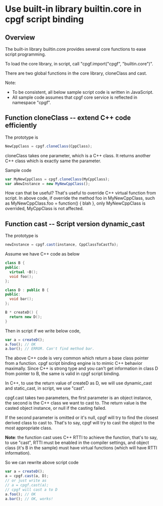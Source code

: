 <!--notoc-->

# Use built-in library builtin.core in cpgf script binding

## Overview

The built-in library builtin.core provides several core functions to ease script programming.

To load the core library, in script, call "cpgf.import("cpgf", "builtin.core")".

There are two global functions in the core library, cloneClass and cast.

Note:
  * To be consistent, all below sample script code is written in JavaScript.
  * All sample code assumes that cpgf core service is reflected in namespace "cpgf".


## Function cloneClass -- extend C++ code efficiently

The prototype is
```javascript
NewCppClass = cpgf.cloneClass(CppClass);
```
cloneClass takes one parameter, which is a C++ class. It returns another C++ class which is exactly same the parameter.

Sample code
```javascript
var MyNewCppClass = cpgf.cloneClass(MyCppClass);
var aNewInstance = new MyNewCppClass();
```

How can that be useful? That's useful to override C++ virtual function from script. In above code, if override the method foo in MyNewCppClass, such as MyNewCppClass.foo = function() { blah }, only MyNewCppClass is overrided, MyCppClass is not affected.

## Function cast -- Script version dynamic_cast

The prototype is
```javascript
newInstance = cpgf.cast(instance, CppClassToCastTo);
```

Assume we have C++ code as below
```c++
class B {
public:
  virtual ~B();
  void foo();
};

class D : public B {
public:
  void bar();
};

B * createD() {
  return new D();
}
```

Then in script if we write below code,
```javascript
var a = createD();
a.foo(); // OK
a.bar(); // ERROR. Can't find method bar.
```

The above C++ code is very common which return a base class pointer from a function. cpgf script binding engine is to mimic C++ behavior maximally. Since C++ is strong type and you can't get information in class D from pointer to B, the same is valid in cpgf script binding.

In C++, to use the return value of createD as D, we will use dynamic_cast and static_cast, in script, we use "cast".

cpgf.cast takes two parameters, the first parameter is an object instance, the second is the C++ class we want to cast to. The return value is the casted object instance, or null if the casting failed.

If the second parameter is omitted or it's null, cpgf will try to find the closest derived class to cast to. That's to say, cpgf will try to cast the object to the most appropriate class.

**Note**: the function cast uses C++ RTTI to achieve the function, that's to say, to use "cast", RTTI must be enabled in the compiler settings, and object class (it's B in the sample) must have virtual functions (which will have RTTI information).

So we can rewrite above script code
```javascript
var a = createD();
a = cpgf.cast(a, D);
// or just write as
// a = cpgf.cast(a);
// cpgf will cast a to D
a.foo(); // OK
a.bar(); // OK, works!
```
